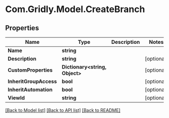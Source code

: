 
# Com.Gridly.Model.CreateBranch

## Properties

Name | Type | Description | Notes
------------ | ------------- | ------------- | -------------
**Name** | **string** |  | 
**Description** | **string** |  | [optional] 
**CustomProperties** | **Dictionary&lt;string, Object&gt;** |  | [optional] 
**InheritGroupAccess** | **bool** |  | [optional] 
**InheritAutomation** | **bool** |  | [optional] 
**ViewId** | **string** |  | [optional] 

[[Back to Model list]](../README.md#documentation-for-models)
[[Back to API list]](../README.md#documentation-for-api-endpoints)
[[Back to README]](../README.md)

